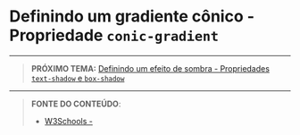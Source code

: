 # Definindo um gradiente cônico - Propriedade `conic-gradient`





***

> **PRÓXIMO TEMA:** [Definindo um efeito de sombra - Propriedades `text-shadow` e `box-shadow`](/conteudo/23-shadows)

***


> **FONTE DO CONTEÚDO**:
>
> - [W3Schools - ]()
